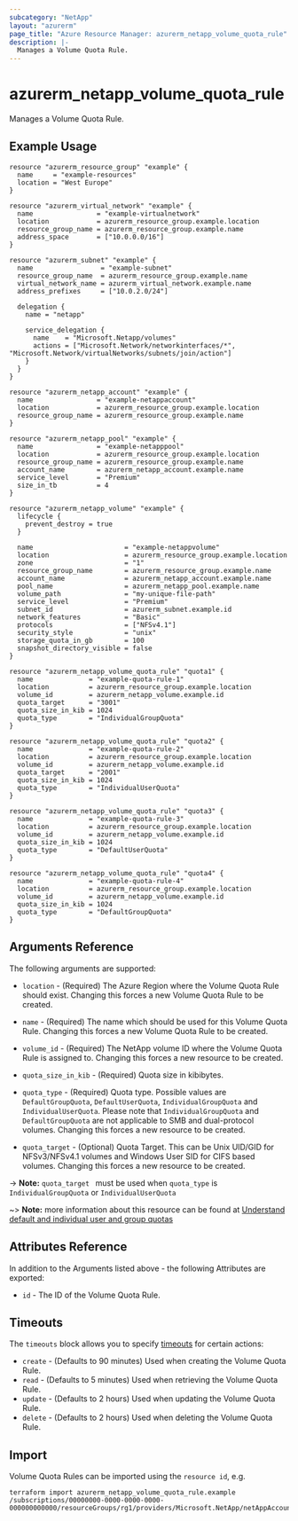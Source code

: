 ```yaml
---
subcategory: "NetApp"
layout: "azurerm"
page_title: "Azure Resource Manager: azurerm_netapp_volume_quota_rule"
description: |-
  Manages a Volume Quota Rule.
---
```


# azurerm_netapp_volume_quota_rule

Manages a Volume Quota Rule.

## Example Usage

```hcl
resource "azurerm_resource_group" "example" {
  name     = "example-resources"
  location = "West Europe"
}

resource "azurerm_virtual_network" "example" {
  name                = "example-virtualnetwork"
  location            = azurerm_resource_group.example.location
  resource_group_name = azurerm_resource_group.example.name
  address_space       = ["10.0.0.0/16"]
}

resource "azurerm_subnet" "example" {
  name                 = "example-subnet"
  resource_group_name  = azurerm_resource_group.example.name
  virtual_network_name = azurerm_virtual_network.example.name
  address_prefixes     = ["10.0.2.0/24"]

  delegation {
    name = "netapp"

    service_delegation {
      name    = "Microsoft.Netapp/volumes"
      actions = ["Microsoft.Network/networkinterfaces/*", "Microsoft.Network/virtualNetworks/subnets/join/action"]
    }
  }
}

resource "azurerm_netapp_account" "example" {
  name                = "example-netappaccount"
  location            = azurerm_resource_group.example.location
  resource_group_name = azurerm_resource_group.example.name
}

resource "azurerm_netapp_pool" "example" {
  name                = "example-netapppool"
  location            = azurerm_resource_group.example.location
  resource_group_name = azurerm_resource_group.example.name
  account_name        = azurerm_netapp_account.example.name
  service_level       = "Premium"
  size_in_tb          = 4
}

resource "azurerm_netapp_volume" "example" {
  lifecycle {
    prevent_destroy = true
  }

  name                       = "example-netappvolume"
  location                   = azurerm_resource_group.example.location
  zone                       = "1"
  resource_group_name        = azurerm_resource_group.example.name
  account_name               = azurerm_netapp_account.example.name
  pool_name                  = azurerm_netapp_pool.example.name
  volume_path                = "my-unique-file-path"
  service_level              = "Premium"
  subnet_id                  = azurerm_subnet.example.id
  network_features           = "Basic"
  protocols                  = ["NFSv4.1"]
  security_style             = "unix"
  storage_quota_in_gb        = 100
  snapshot_directory_visible = false
}

resource "azurerm_netapp_volume_quota_rule" "quota1" {
  name              = "example-quota-rule-1"
  location          = azurerm_resource_group.example.location
  volume_id         = azurerm_netapp_volume.example.id
  quota_target      = "3001"
  quota_size_in_kib = 1024
  quota_type        = "IndividualGroupQuota"
}

resource "azurerm_netapp_volume_quota_rule" "quota2" {
  name              = "example-quota-rule-2"
  location          = azurerm_resource_group.example.location
  volume_id         = azurerm_netapp_volume.example.id
  quota_target      = "2001"
  quota_size_in_kib = 1024
  quota_type        = "IndividualUserQuota"
}

resource "azurerm_netapp_volume_quota_rule" "quota3" {
  name              = "example-quota-rule-3"
  location          = azurerm_resource_group.example.location
  volume_id         = azurerm_netapp_volume.example.id
  quota_size_in_kib = 1024
  quota_type        = "DefaultUserQuota"
}

resource "azurerm_netapp_volume_quota_rule" "quota4" {
  name              = "example-quota-rule-4"
  location          = azurerm_resource_group.example.location
  volume_id         = azurerm_netapp_volume.example.id
  quota_size_in_kib = 1024
  quota_type        = "DefaultGroupQuota"
}
```

## Arguments Reference

The following arguments are supported:

* `location` - (Required) The Azure Region where the Volume Quota Rule should exist. Changing this forces a new Volume Quota Rule to be created.

* `name` - (Required) The name which should be used for this Volume Quota Rule. Changing this forces a new Volume Quota Rule to be created.

* `volume_id` - (Required) The NetApp volume ID where the Volume Quota Rule is assigned to. Changing this forces a new resource to be created.

* `quota_size_in_kib` - (Required) Quota size in kibibytes.

* `quota_type` - (Required) Quota type. Possible values are `DefaultGroupQuota`, `DefaultUserQuota`, `IndividualGroupQuota` and `IndividualUserQuota`. Please note that `IndividualGroupQuota` and `DefaultGroupQuota` are not applicable to SMB and dual-protocol volumes. Changing this forces a new resource to be created.

* `quota_target` - (Optional) Quota Target. This can be Unix UID/GID for NFSv3/NFSv4.1 volumes and Windows User SID for CIFS based volumes. Changing this forces a new resource to be created.

-> **Note:** `quota_target ` must be used when `quota_type` is `IndividualGroupQuota` or `IndividualUserQuota`

~> **Note:** more information about this resource can be found at [Understand default and individual user and group quotas](https://learn.microsoft.com/en-us/azure/azure-netapp-files/default-individual-user-group-quotas-introduction)

## Attributes Reference

In addition to the Arguments listed above - the following Attributes are exported: 

* `id` - The ID of the Volume Quota Rule.

## Timeouts

The `timeouts` block allows you to specify [timeouts](https://www.terraform.io/language/resources/syntax#operation-timeouts) for certain actions:

* `create` - (Defaults to 90 minutes) Used when creating the Volume Quota Rule.
* `read` - (Defaults to 5 minutes) Used when retrieving the Volume Quota Rule.
* `update` - (Defaults to 2 hours) Used when updating the Volume Quota Rule.
* `delete` - (Defaults to 2 hours) Used when deleting the Volume Quota Rule.

## Import

Volume Quota Rules can be imported using the `resource id`, e.g.

```shell
terraform import azurerm_netapp_volume_quota_rule.example /subscriptions/00000000-0000-0000-0000-000000000000/resourceGroups/rg1/providers/Microsoft.NetApp/netAppAccounts/account1/capacityPools/pool1/volumes/vol1/volumeQuotaRules/quota1
```
